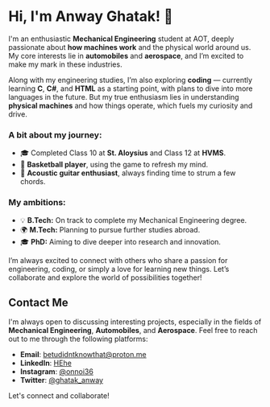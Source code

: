 # Hi, I'm Anway Ghatak! 👋

I'm an enthusiastic **Mechanical Engineering** student at AOT, deeply passionate about **how machines work** and the physical world around us. My core interests lie in **automobiles** and **aerospace**, and I’m excited to make my mark in these industries.

Along with my engineering studies, I’m also exploring **coding** — currently learning **C**, **C#**, and **HTML** as a starting point, with plans to dive into more languages in the future. But my true enthusiasm lies in understanding **physical machines** and how things operate, which fuels my curiosity and drive.

### A bit about my journey:
- 🎓 Completed Class 10 at **St. Aloysius** and Class 12 at **HVMS**.
- 🏀 **Basketball player**, using the game to refresh my mind.
- 🎸 **Acoustic guitar enthusiast**, always finding time to strum a few chords.
  
### My ambitions:
- 💡 **B.Tech:** On track to complete my Mechanical Engineering degree.
- 🌍 **M.Tech:** Planning to pursue further studies abroad.
- 🎓 **PhD:** Aiming to dive deeper into research and innovation.

I’m always excited to connect with others who share a passion for engineering, coding, or simply a love for learning new things. Let’s collaborate and explore the world of possibilities together!

## Contact Me

I'm always open to discussing interesting projects, especially in the fields of **Mechanical Engineering**, **Automobiles**, and **Aerospace**. Feel free to reach out to me through the following platforms:

- **Email**: [ betudidntknowthat@proton.me](mailto:betudidntknowthat@proton.me)
- **LinkedIn**: [HEhe](https://www.linkedin.com/in/anway-ghatak-774980283/)
- **Instagram**: [@onnoi36](https://www.instagram.com/onnoi36?igsh=MWZ6a3MzMnRvMXR2Mw==)
- **Twitter**: [@ghatak_anway](https://twitter.com/ghatak_anway)

Let's connect and collaborate!
